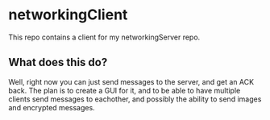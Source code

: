 # networkingClient
This repo contains a client for my networkingServer repo.

## What does this do?
Well, right now you can just send messages to the server, and get an ACK back.
The plan is to create a GUI for it, and to be able to have multiple clients send messages to eachother,
and possibly the ability to send images and encrypted messages.